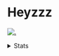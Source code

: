 # Heyzzz  

[![.](https://skillicons.dev/icons?i=js,java)](https://skillicons.dev)  

<details>
<summary>Stats</summary
<!--START_SECTION:waka-->

```txt
Rust         1 hr 32 mins    █████▓░░░░░░░░░░░░░░░░░░░   22.90 %
TypeScript   1 hr 32 mins    █████▓░░░░░░░░░░░░░░░░░░░   22.74 %
C++          1 hr 7 mins     ████░░░░░░░░░░░░░░░░░░░░░   16.64 %
Java         54 mins         ███▒░░░░░░░░░░░░░░░░░░░░░   13.55 %
CSS          28 mins         █▓░░░░░░░░░░░░░░░░░░░░░░░   06.91 %
```

<!--END_SECTION:waka-->
</details>
